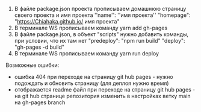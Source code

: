 1. В файле package.json проекта прописываем домашнюю страницу 
   своего проекта и имя проекта
        ''name'': ''имя проекта''
        "homepage": "https://Chiahaka.github.io/ имя проекта"
2. В терминале WS прописываем команду
        yarn add gh-pages
3. В файле package.json, в объект "scripts" нужно добавить команды, при условии, что их там нет
        "predeploy": "npm run build"
        "deploy": "gh-pages -d build" 
4. В терминале WS прописываем команду
        yarn run deploy

Возможные ошибки:
- ошибка 404  при переходе на страницу git hub pages - нужно подождать и обновить страницу (для деплоя нужно время) 
- отображается readme файл  при переходе на страницу git hub pages - на git hub странице репозитория изменить в настройках ветку main на gh-pages branch